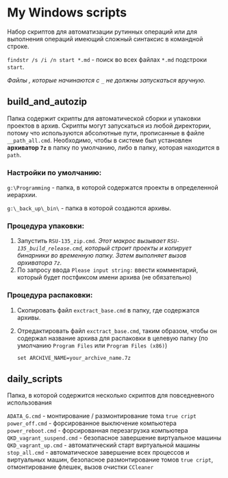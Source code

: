 # My Windows scripts

Набор скриптов для автоматизации рутинных операций или для выполнения операций имеющий сложный синтаксис в командной строке.

`findstr /s /i /n start *.md` - поиск во всех файлах `*.md` подстроки `start`.


*Файлы , которые начинаются с `_` не должны запускаться вручную.* 

## build_and_autozip

Папка содержит скрипты для автоматической сборки и упаковки проектов в архив. Скрипты могут запускаться из любой директории, потому что используются абсолютные пути, прописанные в файле `__path_all.cmd`. Необходимо, чтобы в системе был установлен **архиватор `7z`** в папку по умолчанию, либо в папку, которая находится в `path`.

### Настройки по умолчанию:

`g:\Programming` - папка, в которой содержатся проекты в определенной иерархии.

`g:\_back_up\_bin\` - папка в которой создаются архивы.

### Процедура упаковки:

1. Запустить `RSU-135_zip.cmd`. *Этот макрос вызывает `RSU-135_build_release.cmd`, который строит проекты и копирует бинарники во временную папку. Затем выполняет вызов архиватора `7z`.*
2. По запросу ввода `Please input string:` ввести комментарий, который будет постфиксом имени архива (не обязательно)

### Процедура распаковки:

1. Скопировать файл `exctract_base.cmd` в папку, где содержатся архивы.

2. Отредактировать файл `exctract_base.cmd`, таким образом, чтобы он содержал название архива для распаковки в целевую папку (по умолчанию `Program Files` или `Program Files (x86)`)

   ```
   set ARCHIVE_NAME=your_archive_name.7z
   ```

   

## daily_scripts

Папка, в которой содержится несколько скриптов для повседневного использования

`ADATA_G.cmd` - монтирование / размонтирование тома `true cript`
`power_off.cmd` - форсированное выключение компьютера
`power_reboot.cmd` - форсированная перезагрузка компьютера
`QKD_vagrant_suspend.cmd` - безопасное завершение виртуальное машины
`QKD_vagrant_up.cmd` - автоматический старт виртуальной машины
`stop_all.cmd` - автоматическое завершение всех процессов и виртуальных машин, безопасное размонтирование томов `true cript`, отмонтирование флешек, вызов очистки `CCleaner`